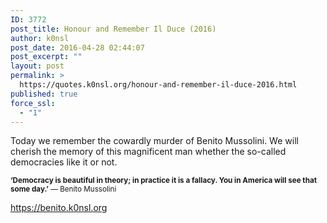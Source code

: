 ```yaml
---
ID: 3772
post_title: Honour and Remember Il Duce (2016)
author: k0nsl
post_date: 2016-04-28 02:44:07
post_excerpt: ""
layout: post
permalink: >
  https://quotes.k0nsl.org/honour-and-remember-il-duce-2016.html
published: true
force_ssl:
  - "1"
---
```

Today we remember the cowardly murder of Benito Mussolini.
We will cherish the memory of this magnificent man whether the so-called democracies like it or not.

<small><strong>‘Democracy is beautiful in theory; in practice it is a fallacy. You in America will see that some day.’</strong> — Benito Mussolini</small>

<a href="https://benito.k0nsl.org" target="_blank">https://benito.k0nsl.org</a>